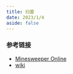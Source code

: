 ```yaml
---
title: 扫雷
date: 2023/1/4
aside: false
---
```


<script setup>
import MineSweeper from "../../module/mine-sweeper/mine-sweeper.vue"
</script>

<MineSweeper />

### 参考链接

- [Minesweeper Online](https://minesweeper.online/cn/)
- [wiki](https://zh.wikipedia.org/zh-hans/%E8%B8%A9%E5%9C%B0%E9%9B%B7)
